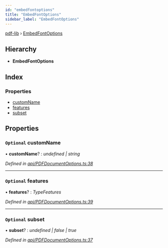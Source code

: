 ```yaml
---
id: "embedfontoptions"
title: "EmbedFontOptions"
sidebar_label: "EmbedFontOptions"
---
```


[pdf-lib](../index.md) › [EmbedFontOptions](embedfontoptions.md)

## Hierarchy

* **EmbedFontOptions**

## Index

### Properties

* [customName](embedfontoptions.md#optional-customname)
* [features](embedfontoptions.md#optional-features)
* [subset](embedfontoptions.md#optional-subset)

## Properties

### `Optional` customName

• **customName**? : *undefined | string*

*Defined in [api/PDFDocumentOptions.ts:38](https://github.com/Hopding/pdf-lib/blob/b8a44bd/src/api/PDFDocumentOptions.ts#L38)*

___

### `Optional` features

• **features**? : *TypeFeatures*

*Defined in [api/PDFDocumentOptions.ts:39](https://github.com/Hopding/pdf-lib/blob/b8a44bd/src/api/PDFDocumentOptions.ts#L39)*

___

### `Optional` subset

• **subset**? : *undefined | false | true*

*Defined in [api/PDFDocumentOptions.ts:37](https://github.com/Hopding/pdf-lib/blob/b8a44bd/src/api/PDFDocumentOptions.ts#L37)*
